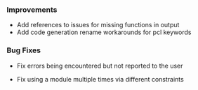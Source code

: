 ### Improvements

- Add references to issues for missing functions in output
- Add code generation rename workarounds for pcl keywords

### Bug Fixes

- Fix errors being encountered but not reported to the user

- Fix using a module multiple times via different constraints
